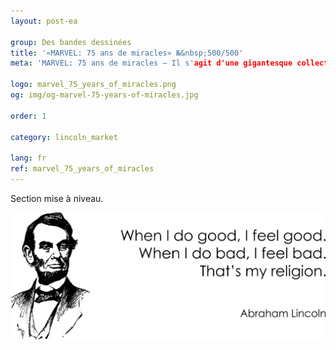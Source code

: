 ```yaml
---
layout: post-ea

group: Des bandes dessinées
title: '«MARVEL: 75 ans de miracles» №&nbsp;500/500'
meta: 'MARVEL: 75 ans de miracles – Il s'agit d'une gigantesque collection des scènes les plus significatives de l'univers passionnant de la bande dessinée Marvel'

logo: marvel_75_years_of_miracles.png
og: img/og-marvel-75-years-of-miracles.jpg

order: 1

category: lincoln_market

lang: fr
ref: marvel_75_years_of_miracles
---
```


Section mise à niveau.  

<a data-fancybox="gallery" href="/img/programming/Lincoln.png"><img src="/img/programming/Lincoln.png" alt=""></a>
